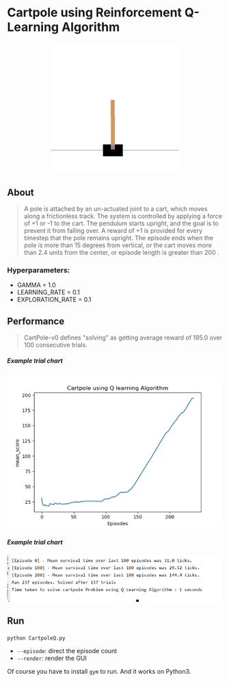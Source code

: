 # Cartpole using Reinforcement Q-Learning Algorithm
<h3 align="center">
<img src="/cartpole_example.gif" width="300">
</h3>

## About

> A pole is attached by an un-actuated joint to a cart, which moves along a frictionless track. The system is controlled by applying a force of +1 or -1 to the cart. The pendulum starts upright, and the goal is to prevent it from falling over. A reward of +1 is provided for every timestep that the pole remains upright. The episode ends when the pole is more than 15 degrees from vertical, or the cart moves more than 2.4 units from the center, or episode length is greater than 200 .

### Hyperparameters:

* GAMMA = 1.0
* LEARNING_RATE = 0.1
* EXPLORATION_RATE = 0.1

## Performance

> CartPole-v0 defines "solving" as getting average reward of 195.0 over 100 consecutive trials.
>

##### Example trial chart

<img src="/episode vs mean_scores.png">

##### Example trial chart

<img src="/console.png">

## Run

``
python CartpoleQ.py
``

* `--episode`: direct the episode count
* `--render`: render the GUI

Of course you have to install `gym` to run. And it works on Python3.
